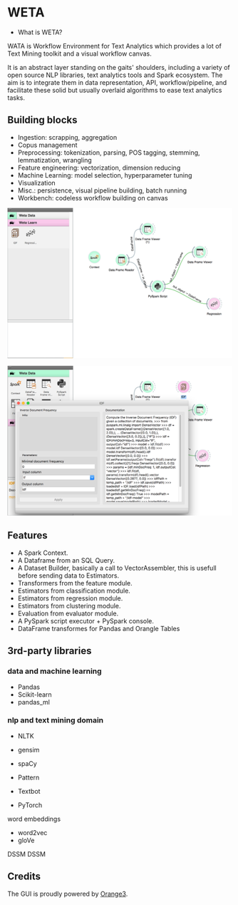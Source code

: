 WETA
======================

- What is WETA?

WATA is Workflow Environment for Text Analytics which provides a lot of Text Mining toolkit and a visual workflow canvas.

It is an abstract layer standing on the gaits' shoulders, including a variety of open source NLP libraries, text analytics
tools and Spark ecosystem.
The aim is to integrate them in data representation, API, workflow/pipeline, and facilitate these solid but usually overlaid
algorithms to ease text analytics tasks.

## Building blocks

- Ingestion: scrapping, aggregation
- Copus management
- Preprocessing: tokenization, parsing, POS tagging, stemming, lemmatization, wrangling
- Feature engineering: vectorization, dimension reducing
- Machine Learning: model selection, hyperparameter tuning
- Visualization
- Misc.: persistence, visual pipeline building, batch running
- Workbench: codeless workflow building on canvas

![](screenshot1.png)

![](screenshot2.png)

Features
--------

  * A Spark Context.
  * A Dataframe from an SQL Query.
  * A Dataset Builder, basically a call to VectorAssembler, this is usefull before sending data to Estimators.
  * Transformers from the feature module.
  * Estimators from classification module.
  * Estimators from regression module.
  * Estimators from clustering module.
  * Evaluation from evaluator module.
  * A PySpark script executor + PySpark console.
  * DataFrame transformes for Pandas and Orangle Tables

## 3rd-party libraries

### data and machine learning
- Pandas
- Scikit-learn
- pandas_ml

### nlp and text mining domain
- NLTK
- gensim
- spaCy
- Pattern
- Textbot

- PyTorch


word embeddings
- word2vec
- gloVe

DSSM
DSSM

## Credits

The GUI is proudly powered by [Orange3](http://orange.biolab.si).